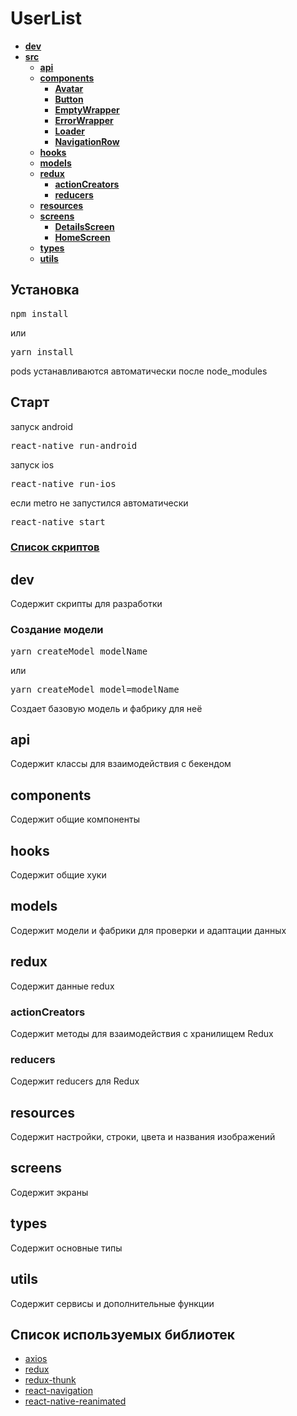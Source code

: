 # UserList


<!-- tree generated by markdown-notes-tree starts here -->

- [**dev**](dev)
- [**src**](src)
    - [**api**](src/api)
    - [**components**](src/components)
        - [**Avatar**](src/components/Avatar)
        - [**Button**](src/components/Button)
        - [**EmptyWrapper**](src/components/EmptyWrapper)
        - [**ErrorWrapper**](src/components/ErrorWrapper)
        - [**Loader**](src/components/Loader)
        - [**NavigationRow**](src/components/NavigationRow)
    - [**hooks**](src/hooks)
    - [**models**](src/models)
    - [**redux**](src/redux)
        - [**actionCreators**](src/redux/actionCreators)
        - [**reducers**](src/redux/reducers)
    - [**resources**](src/resources)
    - [**screens**](src/screens)
        - [**DetailsScreen**](src/screens/DetailsScreen)
        - [**HomeScreen**](src/screens/HomeScreen)
    - [**types**](src/types)
    - [**utils**](src/utils)

<!-- tree generated by markdown-notes-tree ends here -->

## Установка

<pre>npm install</pre>
или
<pre>yarn install</pre>

pods устанавливаются автоматически после node_modules

## Старт

запуск android
<pre>react-native run-android</pre>
запуск ios
<pre>react-native run-ios</pre>

если metro не запустился автоматически
<pre>react-native start</pre>

### [Список скриптов](package.json)

## dev
Содержит скрипты для разработки 
### Создание модели
<pre>yarn createModel modelName</pre>
или
<pre>yarn createModel model=modelName</pre>
Создает базовую модель и фабрику для неё 

## api

Содержит классы для взаимодействия с бекендом

## components

Содержит общие компоненты 

## hooks

Содержит общие хуки

## models

Содержит модели и фабрики для проверки и адаптации данных 

## redux

Содержит данные redux

### actionCreators

Содержит методы для взаимодействия с хранилищем Redux

### reducers

Содержит reducers для Redux

## resources

Содержит настройки, строки, цвета и названия изображений

## screens

Содержит экраны


## types

Содержит основные типы

## utils

Содержит сервисы и дополнительные функции

## Список используемых библиотек

- [axios](https://github.com/axios/axios)
- [redux](https://github.com/reduxjs/redux)
- [redux-thunk](https://github.com/reduxjs/redux-thunk)
- [react-navigation](https://github.com/react-navigation/react-navigation)
- [react-native-reanimated](https://github.com/software-mansion/react-native-reanimated)
